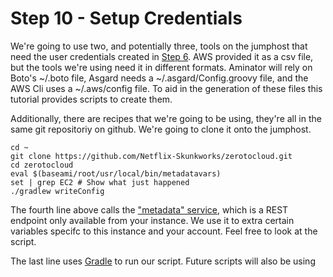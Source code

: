 # Step 10 - Setup Credentials

We're going to use two, and potentially three, tools on the jumphost that need the user credentials created in [Step 6](CreateUser.md).
AWS provided it as a csv file, but the tools we're using need it in different formats.
Aminator will rely on Boto's ~/.boto file, Asgard needs a ~/.asgard/Config.groovy file, and the AWS Cli uses a ~/.aws/config file.
To aid in the generation of these files this tutorial provides scripts to create them.
 
Additionally, there are recipes that we're going to be using, they're all in the same git repositoriy on github. 
We're going to clone it onto the jumphost.

    cd ~
    git clone https://github.com/Netflix-Skunkworks/zerotocloud.git
    cd zerotocloud
    eval $(baseami/root/usr/local/bin/metadatavars)
    set | grep EC2 # Show what just happened
    ./gradlew writeConfig
    
The fourth line above calls the <a href="http://docs.aws.amazon.com/AWSEC2/latest/UserGuide/AESDG-chapter-instancedata.html" target="_blank">"metadata" service</a>, which is a REST endpoint only available from your instance.
We use it to extra certain variables specifc to this instance and your account. Feel free to look at the script.

The last line uses <a href="http://gradle.org" target="_blank">Gradle</a> to run our script. Future scripts will also be using  
